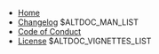 * [Home](/)
* [Changelog]($ALTDOC_NEWS)
$ALTDOC_MAN_LIST
* [Code of Conduct]($ALTDOC_CODE_OF_CONDUCT)
* [License]($ALTDOC_LICENSE)
$ALTDOC_VIGNETTES_LIST
